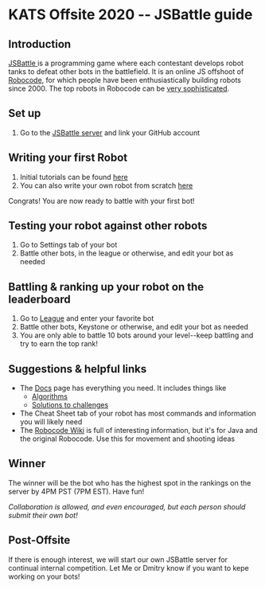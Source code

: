 # KATS Offsite 2020 -- JSBattle guide

## Introduction
[JSBattle ](https://github.com/jamro/jsbattle) is a programming game where each contestant develops robot tanks to defeat other bots in the battlefield. It is an online JS offshoot of [Robocode](https://robocode.sourceforge.io/), for which people have been enthusiastically building robots since 2000. The top robots in Robocode can be [very sophisticated](https://www.youtube.com/watch?v=0qtoh_PjhcU).

## Set up
  1.  Go to the [JSBattle server](https://jsbattle.jmrlab.com/) and link your GitHub account

## Writing your first Robot
  1.  Initial tutorials can be found [here](https://jsbattle.jmrlab.com/#/challenge)
  2.  You can also write your own robot from scratch [here](https://jsbattle.jmrlab.com/#/sandbox)
  
  Congrats! You are now ready to battle with your first bot!
  
## Testing your robot against other robots
  1.  Go to Settings tab of your bot
  2.  Battle other bots, in the league or otherwise, and edit your bot as needed  

## Battling & ranking up your robot on the leaderboard
  1.  Go to [League](https://jsbattle.jmrlab.com/#/league) and enter your favorite bot
  2.  Battle other bots, Keystone or otherwise, and edit your bot as needed
  3.  You are only able to battle 10 bots around your level--keep battling and try to earn the top rank!
  
## Suggestions & helpful links
  * The [Docs](https://jsbattle.jmrlab.com/docs/README.html) page has everything you need. It includes things like
    * [Algorithms](https://jsbattle.jmrlab.com/docs/algorithms/README.html)
    * [Solutions to challenges](https://jsbattle.jmrlab.com/docs/walkthroughs/README.html)
  * The Cheat Sheet tab of your robot has most commands and information you will likely need
  * The [Robocode Wiki](https://robowiki.net/wiki/Main_Page) is full of interesting information, but it's for Java and the original Robocode. Use this for movement and shooting ideas
  
## Winner
The winner will be the bot who has the highest spot in the rankings on the server by 4PM PST (7PM EST). Have fun!

*Collaboration is allowed, and even encouraged, but each person should submit their own bot!*

## Post-Offsite
If there is enough interest, we will start our own JSBattle server for continual internal competition. Let Me or Dmitry know if you want to kepe working on your bots!
